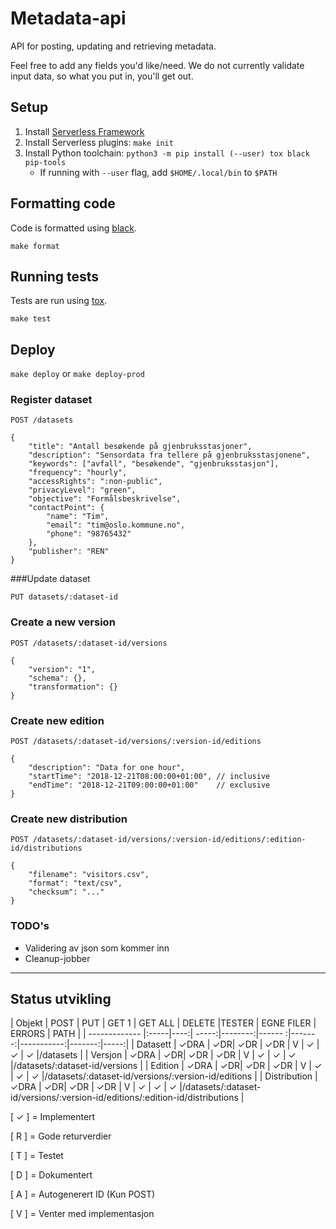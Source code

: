 Metadata-api
============

API for posting, updating and retrieving metadata.

Feel free to add any fields you'd like/need. We do not currently validate input data, so what you put in,
 you'll get out.

## Setup

1. Install [Serverless Framework](https://serverless.com/framework/docs/getting-started/)
2. Install Serverless plugins: `make init`
3. Install Python toolchain: `python3 -m pip install (--user) tox black pip-tools`
   - If running with `--user` flag, add `$HOME/.local/bin` to `$PATH`

## Formatting code

Code is formatted using [black](https://pypi.org/project/black/).

```
make format
```

## Running tests

Tests are run using [tox](https://pypi.org/project/tox/).

```
make test
```

## Deploy

`make deploy` or `make deploy-prod`

### Register dataset

```
POST /datasets

{
    "title": "Antall besøkende på gjenbruksstasjoner",
    "description": "Sensordata fra tellere på gjenbruksstasjonene",
    "keywords": ["avfall", "besøkende", "gjenbruksstasjon"],
    "frequency": "hourly",
    "accessRights": ":non-public",
    "privacyLevel": "green",
    "objective": "Formålsbeskrivelse",
    "contactPoint": {
        "name": "Tim",
        "email": "tim@oslo.kommune.no",
        "phone": "98765432"
    },
    "publisher": "REN"
}
```

###Update dataset


```
PUT datasets/:dataset-id
```

### Create a new version

```
POST /datasets/:dataset-id/versions

{
    "version": "1",
    "schema": {},
    "transformation": {}
}
```

### Create new edition

```
POST /datasets/:dataset-id/versions/:version-id/editions

{
    "description": "Data for one hour",
    "startTime": "2018-12-21T08:00:00+01:00", // inclusive
    "endTime": "2018-12-21T09:00:00+01:00"    // exclusive
}
```

### Create new distribution

```
POST /datasets/:dataset-id/versions/:version-id/editions/:edition-id/distributions

{
    "filename": "visitors.csv",
    "format": "text/csv",
    "checksum": "..."
}
```

### TODO's

- Validering av json som kommer inn
- Cleanup-jobber

***
## Status utvikling

| Objekt        | POST | PUT | GET 1 | GET ALL | DELETE |TESTER  | EGNE FILER | ERRORS | PATH |
| ------------- |:-----|----:| -----:|--------:|------ :|-------:|-----------:|-------:|-----:|
| Datasett      | ✓DRA |  ✓DR| ✓DR   | ✓DR     |   V    | ✓      |   ✓        |   ✓    |/datasets |
| Versjon       | ✓DRA |  ✓DR| ✓DR   | ✓DR     |   V    | ✓      |   ✓        |   ✓    |/datasets/:dataset-id/versions |
| Edition       | ✓DRA |  ✓DR| ✓DR   | ✓DR     |   V    | ✓      |   ✓        |   ✓    |/datasets/:dataset-id/versions/:version-id/editions |
| Distribution  | ✓DRA |  ✓DR| ✓DR   | ✓DR     |   V    | ✓      |   ✓        |   ✓    |/datasets/:dataset-id/versions/:version-id/editions/:edition-id/distributions |

[ ✓ ] = Implementert

[ R ] = Gode returverdier

[ T ] = Testet

[ D ] = Dokumentert

[ A ] = Autogenerert ID (Kun POST)

[ V ] = Venter med implementasjon
